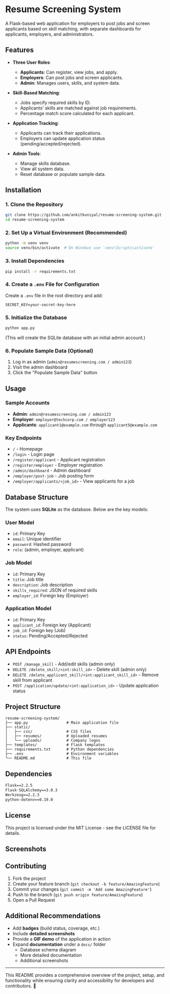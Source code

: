 # Resume Screening System

A Flask-based web application for employers to post jobs and screen applicants based on skill matching, with separate dashboards for applicants, employers, and administrators.

## Features

- **Three User Roles**:
  - **Applicants**: Can register, view jobs, and apply.
  - **Employers**: Can post jobs and screen applicants.
  - **Admin**: Manages users, skills, and system data.

- **Skill-Based Matching**:
  - Jobs specify required skills by ID.
  - Applicants' skills are matched against job requirements.
  - Percentage match score calculated for each applicant.

- **Application Tracking**:
  - Applicants can track their applications.
  - Employers can update application status (pending/accepted/rejected).

- **Admin Tools**:
  - Manage skills database.
  - View all system data.
  - Reset database or populate sample data.

## Installation

### 1. Clone the Repository
```bash
git clone https://github.com/ankitkuniyal/resume-screening-system.git
cd resume-screening-system
```

### 2. Set Up a Virtual Environment (Recommended)
```bash
python -m venv venv
source venv/bin/activate  # On Windows use `venv\Scripts\activate`
```

### 3. Install Dependencies
```bash
pip install -r requirements.txt
```

### 4. Create a `.env` File for Configuration
Create a `.env` file in the root directory and add:
```
SECRET_KEY=your-secret-key-here
```

### 5. Initialize the Database
```bash
python app.py
```
(This will create the SQLite database with an initial admin account.)

### 6. Populate Sample Data (Optional)
1. Log in as admin (`admin@resumescreening.com / admin123`)
2. Visit the admin dashboard
3. Click the "Populate Sample Data" button

## Usage

### Sample Accounts
- **Admin**: `admin@resumescreening.com / admin123`
- **Employer**: `employer@techcorp.com / employer123`
- **Applicants**: `applicant1@example.com` through `applicant5@example.com`

### Key Endpoints
- `/` - Homepage
- `/login` - Login page
- `/register/applicant` - Applicant registration
- `/register/employer` - Employer registration
- `/admin/dashboard` - Admin dashboard
- `/employer/post-job` - Job posting form
- `/employer/applicants/<job_id>` - View applicants for a job

## Database Structure

The system uses **SQLite** as the database. Below are the key models:

### **User Model**
- `id`: Primary Key
- `email`: Unique identifier
- `password`: Hashed password
- `role`: (admin, employer, applicant)

### **Job Model**
- `id`: Primary Key
- `title`: Job title
- `description`: Job description
- `skills_required`: JSON of required skills
- `employer_id`: Foreign key (Employer)

### **Application Model**
- `id`: Primary Key
- `applicant_id`: Foreign key (Applicant)
- `job_id`: Foreign key (Job)
- `status`: Pending/Accepted/Rejected

## API Endpoints
- `POST /manage_skill` - Add/edit skills (admin only)
- `DELETE /delete_skill/<int:skill_id>` - Delete skill (admin only)
- `DELETE /delete_applicant_skill/<int:applicant_skill_id>` - Remove skill from applicant
- `POST /application/update/<int:application_id>` - Update application status

## Project Structure
```
resume-screening-system/
├── app.py                 # Main application file
├── static/
│   ├── css/               # CSS files
│   ├── resumes/           # Uploaded resumes
│   └── uploads/           # Company logos
├── templates/             # Flask templates
├── requirements.txt       # Python dependencies
├── .env                   # Environment variables
└── README.md              # This file
```

## Dependencies
```txt
Flask==2.2.5
Flask-SQLAlchemy==3.0.3
Werkzeug==2.2.3
python-dotenv==0.19.0
```

## License
This project is licensed under the MIT License - see the LICENSE file for details.

## Screenshots


## Contributing
1. Fork the project
2. Create your feature branch (`git checkout -b feature/AmazingFeature`)
3. Commit your changes (`git commit -m 'Add some AmazingFeature'`)
4. Push to the branch (`git push origin feature/AmazingFeature`)
5. Open a Pull Request

## Additional Recommendations
- Add **badges** (build status, coverage, etc.)
- Include **detailed screenshots**
- Provide a **GIF demo** of the application in action
- Expand **documentation** under a `docs/` folder
  - Database schema diagram
  - More detailed documentation
  - Additional screenshots

---

This README provides a comprehensive overview of the project, setup, and functionality while ensuring clarity and accessibility for developers and contributors. 🚀


